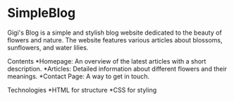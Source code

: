 # SimpleBlog

Gigi's Blog is a simple and stylish blog website dedicated to the beauty of flowers and nature. The website features various articles about blossoms, sunflowers, and water lilies.

Contents
*Homepage: An overview of the latest articles with a short description.
*Articles: Detailed information about different flowers and their meanings.
*Contact Page: A way to get in touch.

Technologies
*HTML for structure
*CSS for styling
